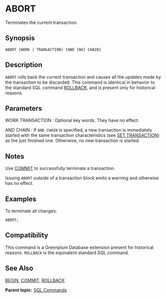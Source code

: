 # ABORT 

Terminates the current transaction.

## Synopsis 

``` {#sql_command_synopsis}
ABORT [WORK | TRANSACTION] [AND [NO] CHAIN]
```

## Description 

`ABORT` rolls back the current transaction and causes all the updates made by the transaction to be discarded. This command is identical in behavior to the standard SQL command [ROLLBACK](ROLLBACK.html), and is present only for historical reasons.

## Parameters 

WORK
TRANSACTION
:   Optional key words. They have no effect.

AND CHAIN
:   If `AND CHAIN` is specified, a new transaction is immediately started with the same transaction characteristics \(see [SET TRANSACTION](SET_TRANSACTION.html)\) as the just finished one. Otherwise, no new transaction is started.

## Notes 

Use [COMMIT](COMMIT.html) to successfully terminate a transaction.

Issuing `ABORT` outside of a transaction block emits a warning and otherwise has no effect.

## Examples 

To terminate all changes:

```
ABORT;
```

## Compatibility 

This command is a Greenplum Database extension present for historical reasons. `ROLLBACK` is the equivalent standard SQL command.

## See Also 

[BEGIN](BEGIN.html), [COMMIT](COMMIT.html), [ROLLBACK](ROLLBACK.html)

**Parent topic:** [SQL Commands](../sql_commands/sql_ref.html)

